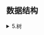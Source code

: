 ## 数据结构  
 <details><summary>5.树</summary>
<a href = "/数据结构/5.树/5.1.树和二叉树定义、特点.md">5.1树和二叉树定义、特点</a>  
<a href = "/数据结构/5.树/5.2.二叉树的性质.md">5.2二叉树的性质</a>  
<a href = "/数据结构/5.树/5.3二叉树的存储结构.md">5.3二叉树的存储结构</a>  
<a href = "/数据结构/5.树/5.4二叉树的遍历.md">5.4二叉树的遍历</a>  
<a href = "/数据结构/5.树/5.5二叉树遍历算法的应用.md">5.5二叉树遍历算法的应用</a>  
<a href = "/数据结构/5.树/5.6线索二叉树.md">5.6线索二叉树</a>  
<a href = "/数据结构/5.树/5.7树的存储结构.md">5.7树的存储结构</a>  
<a href = "/数据结构/5.树/5.8树、森林和二叉树的转换及树的遍历.md">5.8树、森林和二叉树的转换及树的遍历</a>  
<a href = "/数据结构/5.树/5.9哈夫曼树.md">5.9哈夫曼树</a>  
 </details>
